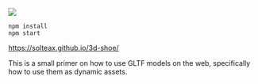 ![](jumbo.jpg)

    npm install
    npm start

https://solteax.github.io/3d-shoe/

This is a small primer on how to use GLTF models on the web, specifically how to use them as dynamic assets.
